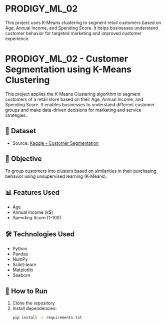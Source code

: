 # PRODIGY_ML_02
This project uses K-Means clustering to segment retail customers based on Age, Annual Income, and Spending Score. It helps businesses understand customer behavior for targeted marketing and improved customer experience.
# PRODIGY_ML_02 - Customer Segmentation using K-Means Clustering

This project applies the K-Means Clustering algorithm to segment customers of a retail store based on their Age, Annual Income, and Spending Score. It enables businesses to understand different customer groups and make data-driven decisions for marketing and service strategies.

## 📁 Dataset

- Source: [Kaggle - Customer Segmentation](https://www.kaggle.com/datasets/vjchoudhary7/customer-segmentation-tutorial-in-python)

## 📌 Objective

To group customers into clusters based on similarities in their purchasing behavior using unsupervised learning (K-Means).

## 📊 Features Used

- Age  
- Annual Income (k$)  
- Spending Score (1-100)  

## 🛠️ Technologies Used

- Python  
- Pandas  
- NumPy  
- Scikit-learn  
- Matplotlib  
- Seaborn  

## 🚀 How to Run

1. Clone the repository
2. Install dependencies:  
   ```bash
   pip install -r requirements.txt
